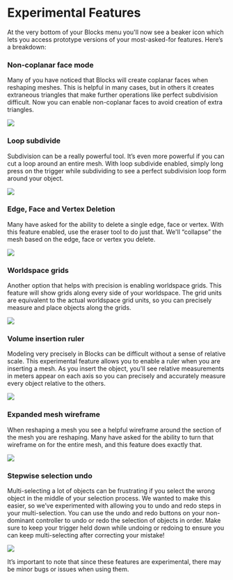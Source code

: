 # Experimental Features

At the very bottom of your Blocks menu you'll now see a beaker icon which lets you access prototype versions of your most-asked-for features. Here’s a breakdown:

### **Non-coplanar face mode**

Many of you have noticed that Blocks will create coplanar faces when reshaping meshes. This is helpful in many cases, but in others it creates extraneous triangles that make further operations like perfect subdivision difficult. Now you can enable non-coplanar faces to avoid creation of extra triangles.

![](labs\_images/noncoplanar.gif)

### **Loop subdivide**

&#x20;Subdivision can be a really powerful tool. It’s even more powerful if you can cut a loop around an entire mesh. With loop subdivide enabled, simply long press on the trigger while subdividing to see a perfect subdivision loop form around your object.

![](labs\_images/Models\_LoopCut.gif)

### **Edge, Face and Vertex Deletion**

Many have asked for the ability to delete a single edge, face or vertex. With this feature enabled, use the eraser tool to do just that. We'll “collapse” the mesh based on the edge, face or vertex you delete.

![](labs\_images/erase-an-edge.gif)

### **Worldspace grids**

Another option that helps with precision is enabling worldspace grids. This feature will show grids along every side of your worldspace. The grid units are equivalent to the actual worldspace grid units, so you can precisely measure and place objects along the grids.

![](labs\_images/Models\_Worldspace.gif)

### **Volume insertion ruler**

Modeling very precisely in Blocks can be difficult without a sense of relative scale. This experimental feature allows you to enable a ruler when you are inserting a mesh. As you insert the object, you'll see relative measurements in meters appear on each axis so you can precisely and accurately measure every object relative to the others.

![](labs\_images/Models\_Ruler.gif)

### **Expanded mesh wireframe**

&#x20;When reshaping a mesh you see a helpful wireframe around the section of the mesh you are reshaping. Many have asked for the ability to turn that wireframe on for the entire mesh, and this feature does exactly that.

![](labs\_images/ReshapeWF.gif)

### **Stepwise selection undo**

Multi-selecting a lot of objects can be frustrating if you select the wrong object in the middle of your selection process. We wanted to make this easier, so we’ve experimented with allowing you to undo and redo steps in your multi-selection. You can use the undo and redo buttons on your non-dominant controller to undo or redo the selection of objects in order. Make sure to keep your trigger held down while undoing or redoing to ensure you can keep multi-selecting after correcting your mistake!

![](labs\_images/stepwise5.gif)

It’s important to note that since these features are experimental, there may be minor bugs or issues when using them.
